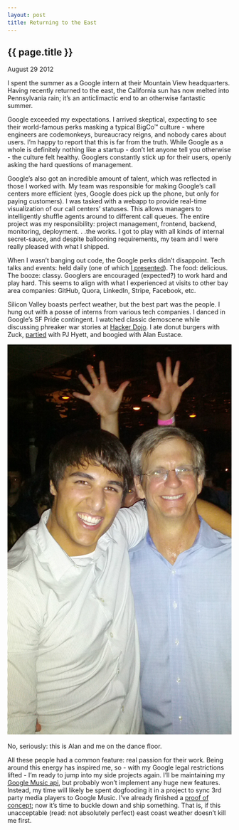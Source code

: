```yaml
---
layout: post
title: Returning to the East
---
```


{{ page.title }}
----------------

<p class="meta">August 29 2012</p>

I spent the summer as a Google intern at their Mountain View headquarters. Having recently returned to the east, the California sun has now melted into Pennsylvania rain; it’s an anticlimactic end to an otherwise fantastic summer.

Google exceeded my expectations. I arrived skeptical, expecting to see their world-famous perks masking a typical BigCo™ culture - where engineers are codemonkeys, bureaucracy reigns, and nobody cares about users. I’m happy to report that this is far from the truth. While Google as a whole is definitely nothing like a startup - don’t let anyone tell you otherwise - the culture felt healthy. Googlers constantly stick up for their users, openly asking the hard questions of management.

Google’s also got an incredible amount of talent, which was reflected in those I worked with. My team was responsible for making Google’s call centers more efficient (yes, Google does pick up the phone, but only for paying customers). I was tasked with a webapp to provide real-time visualization of our call centers’ statuses. This allows managers to intelligently shuffle agents around to different call queues. The entire project was my responsibility: project management, frontend, backend, monitoring, deployment. . .the works. I got to play with all kinds of internal secret-sauce, and despite ballooning requirements, my team and I were really pleased with what I shipped.

When I wasn’t banging out code, the Google perks didn’t disappoint. Tech talks and events: held daily (one of which [I presented](https://docs.google.com/presentation/d/1grp9hLaYnegWN0rfkZHSfqtYmBme9vtaAoinZmIIqKI/edit)). The food: delicious. The booze: classy. Googlers are encouraged (expected?) to work hard and play hard. This seems to align with what I experienced at visits to other bay area companies: GitHub, Quora, LinkedIn, Stripe, Facebook, etc.

Silicon Valley boasts perfect weather, but the best part was the people. I hung out with a posse of interns from various tech companies. I danced in Google’s SF Pride contingent. I watched classic demoscene while discussing phreaker war stories at [Hacker Dojo](http://www.hackerdojo.com). I ate donut burgers with Zuck, [partied](http://www.youtube.com/watch?v=SNdcgVTTaS8) with PJ Hyett, and boogied with Alan Eustace.


<div class="figure">
<p><img src="/images/alan_eustace_dancing.jpg" alt="Alan Eustace and Simon Weber dancing"></p>
<p>No, seriously: this is Alan and me on the dance floor.</p>
</div>

All these people had a common feature: real passion for their work. Being around this energy has inspired me, so - with my Google legal restrictions lifted - I’m ready to jump into my side projects again. I’ll be maintaining my [Google Music api](https://github.com/simon-weber/Unofficial-Google-Music-API), but probably won’t implement any huge new features. Instead, my time will likely be spent dogfooding it in a project to sync 3rd party media players to Google Music. I’ve already finished a [proof of concept](https://github.com/simon-weber/Mirror-MediaMonkey-to-Google-Music); now it’s time to buckle down and ship something. That is, if this unacceptable (read: not absolutely perfect) east coast weather doesn’t kill me first.
